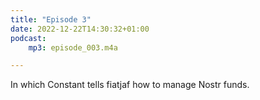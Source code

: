```yaml
---
title: "Episode 3"
date: 2022-12-22T14:30:32+01:00
podcast:
    mp3: episode_003.m4a

---
```

In which Constant tells fiatjaf how to manage Nostr funds.